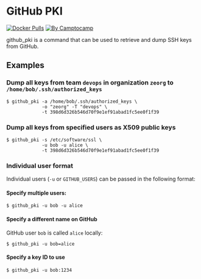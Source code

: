 GitHub PKI
==========

[![Docker Pulls](https://img.shields.io/docker/pulls/camptocamp/github_pki.svg)](https://hub.docker.com/r/camptocamp/github_pki/)
[![By Camptocamp](https://img.shields.io/badge/by-camptocamp-fb7047.svg)](http://www.camptocamp.com)


github_pki is a command that can be used to retrieve and dump SSH keys from GitHub.


## Examples

### Dump all keys from team `devops` in organization `zeorg` to `/home/bob/.ssh/authorized_keys`

```shell
$ github_pki -a /home/bob/.ssh/authorized_keys \
             -o "zeorg" -T "devops" \
             -t 398d6d326b546d70f9e1ef91abad1fc5ee0f1f39
```

### Dump all keys from specified users as X509 public keys

```shell
$ github_pki -s /etc/software/ssl \
             -u bob -u alice \
             -t 398d6d326b546d70f9e1ef91abad1fc5ee0f1f39
```


### Individual user format

Individual users (`-u` or `GITHUB_USERS`) can be passed in the following format:

#### Specify multiple users:

```
$ github_pki -u bob -u alice
```

#### Specify a different name on GitHub

GitHub user `bob` is called `alice` locally:


```
$ github_pki -u bob=alice
```


#### Specify a key ID to use

```
$ github_pki -u bob:1234
```


